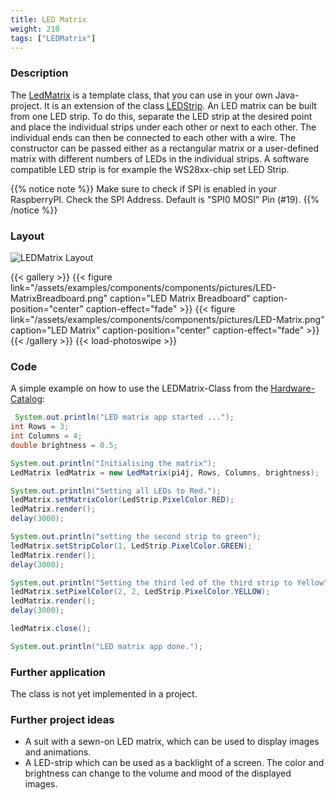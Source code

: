 ```yaml
---
title: LED Matrix
weight: 210
tags: ["LEDMatrix"]
---
```


### Description

The [LedMatrix](https://github.com/Pi4J/pi4j-example-components/tree/main/src/main/java/com/pi4j//catalog/components/LedMatrix.java) is a template class, that you can use in your own Java-project.
It is an extension of the class [LEDStrip](/examples/components/components/LedStrip). An LED matrix can be built from one LED strip. To do this, separate the LED strip at the desired point and place the individual strips under each other or next to each other. The individual ends can then be connected to each other with a wire.
The constructor can be passed either as a rectangular matrix or a user-defined matrix with different numbers of LEDs in the individual strips. A software compatible LED strip is for example the WS28xx-chip set LED Strip.

{{% notice note %}}
Make sure to check if SPI is enabled in your RaspberryPI.
Check the SPI Address. Default is "SPI0 MOSI" Pin (#19).
{{% /notice %}}

### Layout

![LEDMatrix Layout](/assets/examples/components/components/Layout-LEDMatrix.png)

{{< gallery >}}
{{< figure link="/assets/examples/components/components/pictures/LED-MatrixBreadboard.png" caption="LED Matrix Breadboard" caption-position="center" caption-effect="fade" >}}
{{< figure link="/assets/examples/components/components/pictures/LED-Matrix.png" caption="LED Matrix" caption-position="center" caption-effect="fade" >}}
{{< /gallery >}}
{{< load-photoswipe >}}

### Code

A simple example on how to use the LEDMatrix-Class from the [Hardware-Catalog](https://github.com/Pi4J/pi4j-example-components):

```java
 System.out.println("LED matrix app started ...");
int Rows = 3;
int Columns = 4;
double brightness = 0.5;

System.out.println("Initialising the matrix");
LedMatrix ledMatrix = new LedMatrix(pi4j, Rows, Columns, brightness);

System.out.println("Setting all LEDs to Red.");
ledMatrix.setMatrixColor(LedStrip.PixelColor.RED);
ledMatrix.render();
delay(3000);

System.out.println("setting the second strip to green");
ledMatrix.setStripColor(1, LedStrip.PixelColor.GREEN);
ledMatrix.render();
delay(3000);

System.out.println("Setting the third led of the third strip to Yellow");
ledMatrix.setPixelColor(2, 2, LedStrip.PixelColor.YELLOW);
ledMatrix.render();
delay(3000);

ledMatrix.close();

System.out.println("LED matrix app done.");
```

### Further application

The class is not yet implemented in a project.

### Further project ideas

- A suit with a sewn-on LED matrix, which can be used to display images and animations.
- A LED-strip which can be used as a backlight of a screen. The color and brightness can change to the volume and mood of the displayed images.